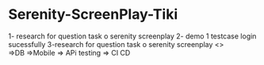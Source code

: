 # Serenity-ScreenPlay-Tiki

<question about serenity screenplay>
  1- research for question task o serenity screenplay
  2- demo 1 testcase login sucessfully <Hanh>
  3-research for question task o serenity screenplay
  
  
<login>
  <>
<search>
<purchase>
<follow invoice>
<cancel invoice>
 <edit deliveri address>
 =>DB 
 =>Mobile 
 => APi testing 
   => CI CD
